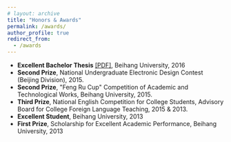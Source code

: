 ```yaml
---
# layout: archive
title: "Honors & Awards"
permalink: /awards/
author_profile: true
redirect_from:
  - /awards
---
```


- **Excellent Bachelor Thesis** [[PDF]](https://cleartune.github.io/files/Paper_Fingerprint.pdf), Beihang University, 2016
- **Second Prize**, National Undergraduate Electronic Design Contest (Beijing Division), 2015. 
- **Second Prize**, "Feng Ru Cup" Competition of Academic and Technological Works, Beihang University, 2015.
- **Third Prize**, National English Competition for College Students, Advisory Board for College Foreign Language Teaching, 2015 & 2013.
- **Excellent Student**, Beihang University, 2013 
- **First Prize**, Scholarship for Excellent Academic Performance, Beihang University, 2013
